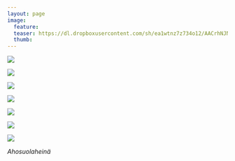 ```yaml
---
layout: page
image:
  feature:
  teaser: https://dl.dropboxusercontent.com/sh/ea1wtnz7z734o12/AACrhNJN5mxqk18hECKsdwNra/luontokuvat/syksy/2/DS33379-245px.jpg
  thumb:
---
```


[![](https://dl.dropboxusercontent.com/sh/ea1wtnz7z734o12/AAAHbjsaetoB5qFh4jDqLG-Va/luontokuvat/syksy/2/DS31763-800px.jpg)](https://dl.dropboxusercontent.com/sh/ea1wtnz7z734o12/AADQA2_1D7mAFpEDGqDOOjiaa/luontokuvat/syksy/2/DS31763.jpg)

[![](https://dl.dropboxusercontent.com/sh/ea1wtnz7z734o12/AABOrwFvCXTzs1llivSY1q7La/luontokuvat/syksy/2/DS31765-800px.jpg)](https://dl.dropboxusercontent.com/sh/ea1wtnz7z734o12/AABgOlTfvw6cjlb-xbSY62pJa/luontokuvat/syksy/2/DS31765.jpg)

[![](https://dl.dropboxusercontent.com/sh/ea1wtnz7z734o12/AABoWc1J15n8Y0FjsgkrUGBya/luontokuvat/syksy/2/DS31762-800px.jpg)](https://dl.dropboxusercontent.com/sh/ea1wtnz7z734o12/AAAh6keZ2IohHJB59vUPTkf9a/luontokuvat/syksy/2/DS31762.jpg)

[![](https://dl.dropboxusercontent.com/sh/ea1wtnz7z734o12/AADZBEs8fm94fMrDbkzk32KNa/luontokuvat/syksy/2/DS44725-800px.jpg)](https://dl.dropboxusercontent.com/sh/ea1wtnz7z734o12/AAA1EOwcmdkuVm0TomKchmqfa/luontokuvat/syksy/2/DS44725.jpg)

[![](https://dl.dropboxusercontent.com/sh/ea1wtnz7z734o12/AAB4-FHPtqkM5JobAcQL2Vkga/luontokuvat/syksy/2/DS33383-800px.jpg)](https://dl.dropboxusercontent.com/sh/ea1wtnz7z734o12/AABKH1XEcQw5vvBHhNVSrkL9a/luontokuvat/syksy/2/DS33383.jpg)

[![](https://dl.dropboxusercontent.com/sh/ea1wtnz7z734o12/AAC63ubtFJxuYmcxJRDG8R1ga/luontokuvat/syksy/2/DS33381-800px.jpg)](https://dl.dropboxusercontent.com/sh/ea1wtnz7z734o12/AAAHKeNk2NBw81Vf3jyOJM41a/luontokuvat/syksy/2/DS33381.jpg)

[![](https://dl.dropboxusercontent.com/sh/ea1wtnz7z734o12/AAD0xnPn27m2Z0b-9dL9M-CXa/luontokuvat/syksy/2/DS33379-800px.jpg)](https://dl.dropboxusercontent.com/sh/ea1wtnz7z734o12/AADrteVfwvKTY2uKNZiHqdXXa/luontokuvat/syksy/2/DS33379.jpg)

*Ahosuolaheinä*
